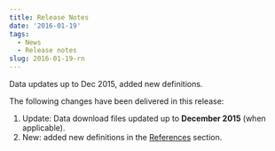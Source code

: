 ```yaml
---
title: Release Notes
date: '2016-01-19'
tags:
  - News
  - Release notes
slug: 2016-01-19-rn
---
```


Data updates up to Dec 2015, added new definitions.

The following changes have been delivered in this release:

1. Update: Data download files updated up to **December 2015** (when applicable).
1. New: added new definitions in the [References](/reference/) section.
